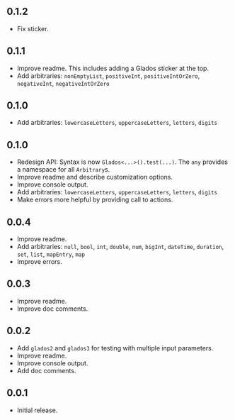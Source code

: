 ## 0.1.2

- Fix sticker.

## 0.1.1

- Improve readme. This includes adding a Glados sticker at the top.
- Add arbitraries: `nonEmptyList`, `positiveInt`, `positiveIntOrZero`, `negativeInt`, `negativeIntOrZero`

## 0.1.0

- Add arbitraries: `lowercaseLetters`, `uppercaseLetters`, `letters`, `digits`

## 0.1.0

- Redesign API: Syntax is now `Glados<...>().test(...)`. The `any` provides a namespace for all `Arbitrary`s.
- Improve readme and describe customization options.
- Improve console output.
- Add arbitraries: `lowercaseLetters`, `uppercaseLetters`, `letters`, `digits`
- Make errors more helpful by providing call to actions.

## 0.0.4

- Improve readme.
- Add arbitraries: `null`, `bool`, `int`, `double`, `num`, `bigInt`, `dateTime`, `duration`, `set`, `list`, `mapEntry`, `map`
- Improve errors.

## 0.0.3

- Improve readme.
- Improve doc comments.

## 0.0.2

- Add `glados2` and `glados3` for testing with multiple input parameters.
- Improve readme.
- Improve console output.
- Add doc comments.

## 0.0.1

- Initial release.
